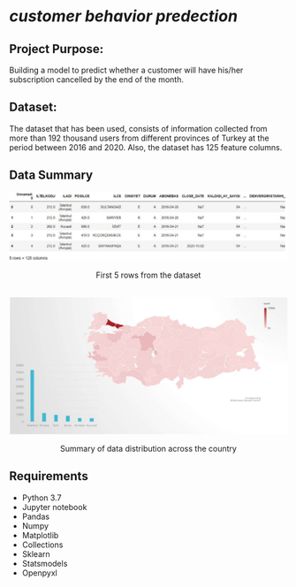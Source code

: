 # *customer behavior predection*
## Project Purpose:
Building a model to predict whether a customer will have his/her subscription cancelled by the end of the month.

## Dataset:
The dataset that has been used, consists of information collected from more than 192 thousand users from different provinces of Turkey at the period between 2016 and 2020. Also, the dataset has 125 feature columns.

## Data Summary
![first 5 rows of the data](results/first5.png)
<center>First 5 rows from the dataset</center>
<br>

![Data destribution](results/data_destribution.png)
<center>Summary of data distribution across the country</center>

## Requirements
* Python 3.7
* Jupyter notebook
* Pandas
* Numpy
* Matplotlib
* Collections
* Sklearn
* Statsmodels
* Openpyxl